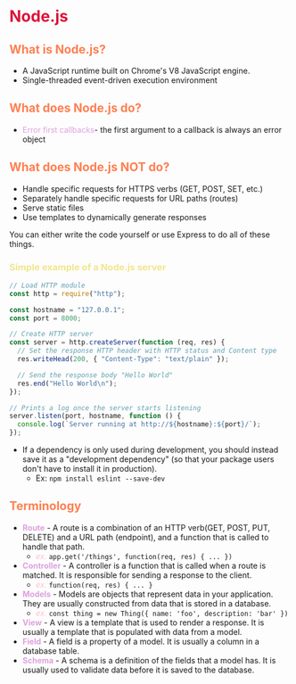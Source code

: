 <style>
r { color: Crimson }
o { color: Coral }
y { color: Khaki }
g { color: MediumSpringGreen }
b { color: SkyBlue }
i { color: Violet }
h { color:  Plum }
hh { color: Pink }
</style>
# <r>Node.js</r>
## <o>What is Node.js?</o>

* A JavaScript runtime built on Chrome's V8 JavaScript engine.
* Single-threaded event-driven execution environment
## <o>What does Node.js do?</o>

* <h>Error first callbacks</h>- the first argument to a callback is always an error object

## <o>What does Node.js NOT do?</o>

* Handle specific requests for HTTPS verbs (GET, POST, SET, etc.)
* Separately handle specific requests for URL paths (routes)
* Serve static files
* Use templates to  dynamically generate responses

You can either write the code yourself or use Express to do all of these things.

### <y>Simple example of a Node.js server</y>

```javascript
// Load HTTP module
const http = require("http");

const hostname = "127.0.0.1";
const port = 8000;

// Create HTTP server
const server = http.createServer(function (req, res) {
  // Set the response HTTP header with HTTP status and Content type
  res.writeHead(200, { "Content-Type": "text/plain" });

  // Send the response body "Hello World"
  res.end("Hello World\n");
});

// Prints a log once the server starts listening
server.listen(port, hostname, function () {
  console.log(`Server running at http://${hostname}:${port}/`);
});
```

* If a dependency is only used during development, you should instead save it as a "development dependency" (so that your package users don't have to install it in production).
  * Ex: ```npm install eslint --save-dev```

## <o>Terminology</o>

* <h>**Route**</h> - A route is a combination of an HTTP verb(GET, POST, PUT, DELETE) and a URL path (endpoint), and a function that is called to handle that path.
  * <hh>*ex.*</hh> ```app.get('/things', function(req, res) { ... })```
* <h>**Controller**</h> - A controller is a function that is called when a route is matched. It is responsible for sending a response to the client.
  * <hh>*ex.*</hh> ```function(req, res) { ... }```
* <h>**Models**</h> - Models are objects that represent data in your application. They are usually constructed from data that is stored in a database.
  * <hh>*ex.*</hh> ```const thing = new Thing({ name: 'foo', description: 'bar' })```
* <h>**View**</h> - A view is a template that is used to render a response. It is usually a template that is populated with data from a model.
* <h>**Field**</h> - A field is a property of a model. It is usually a column in a database table.
* <h>**Schema**</h> - A schema is a definition of the fields that a model has. It is usually used to validate data before it is saved to the database.
  